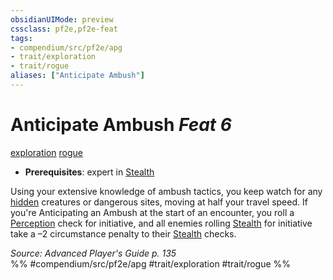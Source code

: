 ```yaml
---
obsidianUIMode: preview
cssclass: pf2e,pf2e-feat
tags:
- compendium/src/pf2e/apg
- trait/exploration
- trait/rogue
aliases: ["Anticipate Ambush"]
---
```

# Anticipate Ambush  *Feat 6*  
[exploration](/rules/traits/exploration.md)  [rogue](/rules/traits/rogue.md)  

- **Prerequisites**: expert in [Stealth](/compendium/skills.md#Stealth)

Using your extensive knowledge of ambush tactics, you keep watch for any [hidden](/rules/conditions.md#Hidden) creatures or dangerous sites, moving at half your travel speed. If you're Anticipating an Ambush at the start of an encounter, you roll a [Perception](/compendium/skills.md#Perception) check for initiative, and all enemies rolling [Stealth](/compendium/skills.md#Stealth) for initiative take a –2 circumstance penalty to their [Stealth](/compendium/skills.md#Stealth) checks.

*Source: Advanced Player's Guide p. 135*  
%% #compendium/src/pf2e/apg #trait/exploration #trait/rogue %%